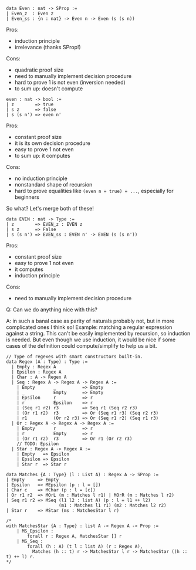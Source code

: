 ```
data Even : nat -> SProp :=
| Even_z  : Even z
| Even_ss : {n : nat} -> Even n -> Even (s (s n))
```

Pros:
- induction principle
- irrelevance (thanks SProp!)

Cons:
- quadratic proof size
- need to manually implement decision procedure
- hard to prove 1 is not even (inversion needed)
- to sum up: doesn't compute

```
even : nat -> bool :=
| z        => true
| s z      => false
| s (s n') => even n'
```

Pros:
- constant proof size
- it is its own decision procedure
- easy to prove 1 not even
- to sum up: it computes

Cons:
- no induction principle
- nonstandard shape of recursion
- hard to prove equalities like `(even n = true) = ...`, especially for beginners

So what? Let's merge both of these!

```
data EVEN : nat -> Type :=
| z        => EVEN_z : EVEN z
| s z      => False
| s (s n') => EVEN_ss : EVEN n' -> EVEN (s (s n'))
```
Pros:
- constant proof size
- easy to prove 1 not even
- it computes
- induction principle

Cons:
- need to manually implement decision procedure

Q: Can we do anything nice with this?

A: in such a banal case as parity of naturals probably not, but in more complicated ones I think so! Example: matching a regular expression against a string. This can't be easily implemented by recursion, so induction is needed. But even though we use induction, it would be nice if some cases of the definition could compute/simplify to help us a bit.

```
// Type of regexes with smart constructors built-in.
data Regex (A : Type) : Type :=
  | Empty : Regex A
  | Epsilon : Regex A
  | Char : A -> Regex A
  | Seq : Regex A -> Regex A -> Regex A :=
    | Empty       _          => Empty
    | _           Empty      => Empty
    | Epsilon     r          => r
    | r           Epsilon    => r
    | (Seq r1 r2) r3         => Seq r1 (Seq r2 r3)
    | (Or r1 r2)  r3         => Or (Seq r1 r3) (Seq r2 r3)
    | r1          (Or r2 r3) => Or (Seq r1 r2) (Seq r1 r3)
  | Or : Regex A -> Regex A -> Regex A :=
    | Empty       r          => r
    | r           Empty      => r
    | (Or r1 r2)  r3         => Or r1 (Or r2 r3)
    // TODO: Epsilon
  | Star : Regex A -> Regex A :=
    | Empty   => Epsilon
    | Epsilon => Epsilon
    | Star r  => Star r

data Matches {A : Type} (l : List A) : Regex A -> SProp :=
| Empty     => Empty
| Epsilon   => MEpsilon (p : l = [])
| Char c    => MChar (p : l = [c])
| Or r1 r2  => MOrL (m : Matches l r1) | MOrR (m : Matches l r2)
| Seq r1 r2 => MSeq (l1 l2 : list A) (p : l = l1 ++ l2)
                    (m1 : Matches l1 r1) (m2 : Matches l2 r2)
| Star r    => MStar (ms : MatchesStar l r)

/*
with MatchesStar {A : Type} : list A -> Regex A -> Prop :=
    | MS_Epsilon :
        forall r : Regex A, MatchesStar [] r
    | MS_Seq :
        forall (h : A) (t l : list A) (r : Regex A),
          Matches (h :: t) r -> MatchesStar l r -> MatchesStar ((h :: t) ++ l) r.
*/
```